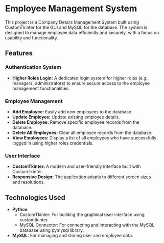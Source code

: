 # Employee Management System

This project is a Company Details Management System built using CustomTkinter for the GUI and MySQL for the database. The system is designed to manage employee data efficiently and securely, with a focus on usability and functionality.

## Features
### Authentication System
- **Higher Roles Login:** A dedicated login system for higher roles (e.g., managers, administrators) to ensure secure access to the employee management functionalities.

### Employee Management
- **Add Employee:** Easily add new employees to the database.
- **Update Employee:** Update existing employee details.
- **Delete Employee:** Remove specific employee records from the database.
- **Delete All Employees:** Clear all employee records from the database.
- **View Employees:** Display a list of all employees who have successfully logged in using higher roles credentials.

### User Interface
- **CustomTkinter:** A modern and user-friendly interface built with CustomTkinter.
- **Responsive Design:** The application adapts to different screen sizes and resolutions.

## Technologies Used
- **Python**
  - CustomTkinter: For building the graphical user interface using customtkinter.
  - MySQL Connector: For connecting and interacting with the MySQL database using pymysql library.
- **MySQL:** For managing and storing user and employee data.
